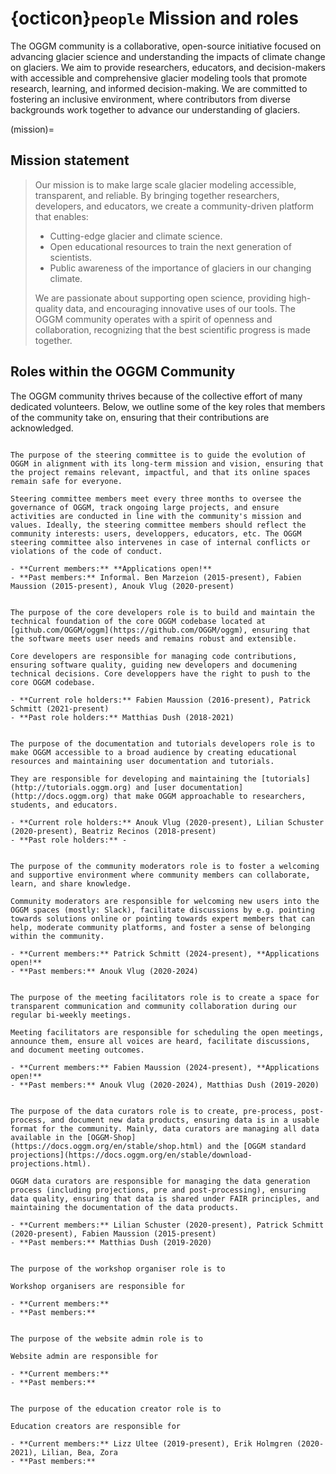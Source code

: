 # {octicon}`people` Mission and roles

The OGGM community is a collaborative, open-source initiative focused on advancing glacier science and understanding the impacts of climate change on glaciers. We aim to provide researchers, educators, and decision-makers with accessible and comprehensive glacier modeling tools that promote research, learning, and informed decision-making. We are committed to fostering an inclusive environment, where contributors from diverse backgrounds work together to advance our understanding of glaciers.

(mission)=
## Mission statement

> Our mission is to make large scale glacier modeling accessible, transparent, and reliable. By bringing together researchers, developers, and educators, we create a community-driven platform that enables:
>
> - Cutting-edge glacier and climate science.
> - Open educational resources to train the next generation of scientists.
> - Public awareness of the importance of glaciers in our changing climate.
>
> We are passionate about supporting open science, providing high-quality data, and encouraging innovative uses of our tools. The OGGM community operates with a spirit of openness and collaboration, recognizing that the best scientific progress is made together.

## Roles within the OGGM Community

The OGGM community thrives because of the collective effort of many dedicated volunteers. Below, we outline some of the key roles that members of the community take on, ensuring that their contributions are acknowledged.

````{card} Steering committee

The purpose of the steering committee is to guide the evolution of OGGM in alignment with its long-term mission and vision, ensuring that the project remains relevant, impactful, and that its online spaces remain safe for everyone.

Steering committee members meet every three months to oversee the governance of OGGM, track ongoing large projects, and ensure activities are conducted in line with the community's mission and values. Ideally, the steering committee members should reflect the community interests: users, developpers, educators, etc. The OGGM steering committee also intervenes in case of internal conflicts or violations of the code of conduct.

- **Current members:** **Applications open!**
- **Past members:** Informal. Ben Marzeion (2015-present), Fabien Maussion (2015-present), Anouk Vlug (2020-present)
````

````{card} Core developers

The purpose of the core developers role is to build and maintain the technical foundation of the core OGGM codebase located at [github.com/OGGM/oggm](https://github.com/OGGM/oggm), ensuring that the software meets user needs and remains robust and extensible.

Core developers are responsible for managing code contributions, ensuring software quality, guiding new developers and documening technical decisions. Core developpers have the right to push to the core OGGM codebase.

- **Current role holders:** Fabien Maussion (2016-present), Patrick Schmitt (2021-present)
- **Past role holders:** Matthias Dush (2018-2021)
````

````{card} Documentation and tutorials developers

The purpose of the documentation and tutorials developers role is to make OGGM accessible to a broad audience by creating educational resources and maintaining user documentation and tutorials.

They are responsible for developing and maintaining the [tutorials](http://tutorials.oggm.org) and [user documentation](http://docs.oggm.org) that make OGGM approachable to researchers, students, and educators.

- **Current role holders:** Anouk Vlug (2020-present), Lilian Schuster (2020-present), Beatriz Recinos (2018-present)
- **Past role holders:** -
````

````{card} Community moderators

The purpose of the community moderators role is to foster a welcoming and supportive environment where community members can collaborate, learn, and share knowledge.

Community moderators are responsible for welcoming new users into the OGGM spaces (mostly: Slack), facilitate discussions by e.g. pointing towards solutions online or pointing towards expert members that can help, moderate community platforms, and foster a sense of belonging within the community.

- **Current members:** Patrick Schmitt (2024-present), **Applications open!**
- **Past members:** Anouk Vlug (2020-2024)
````

````{card} Meeting facilitators

The purpose of the meeting facilitators role is to create a space for transparent communication and community collaboration during our regular bi-weekly meetings.

Meeting facilitators are responsible for scheduling the open meetings, announce them, ensure all voices are heard, facilitate discussions, and document meeting outcomes.

- **Current members:** Fabien Maussion (2024-present), **Applications open!**
- **Past members:** Anouk Vlug (2020-2024), Matthias Dush (2019-2020)
````

````{card} OGGM and OGGM-Shop data curators

The purpose of the data curators role is to create, pre-process, post-process, and document new data products, ensuring data is in a usable format for the community. Mainly, data curators are managing all data available in the [OGGM-Shop](https://docs.oggm.org/en/stable/shop.html) and the [OGGM standard projections](https://docs.oggm.org/en/stable/download-projections.html).

OGGM data curators are responsible for managing the data generation process (including projections, pre and post-processing), ensuring data quality, ensuring that data is shared under FAIR principles, and maintaining the documentation of the data products.

- **Current members:** Lilian Schuster (2020-present), Patrick Schmitt (2020-present), Fabien Maussion (2015-present)
- **Past members:** Matthias Dush (2019-2020)
````

````{card} Workshop organiser

The purpose of the workshop organiser role is to

Workshop organisers are responsible for

- **Current members:**
- **Past members:**
````

````{card} Website admin

The purpose of the website admin role is to

Website admin are responsible for

- **Current members:**
- **Past members:**
````

````{card} Education creator

The purpose of the education creator role is to

Education creators are responsible for

- **Current members:** Lizz Ultee (2019-present), Erik Holmgren (2020-2021), Lilian, Bea, Zora
- **Past members:**
````
